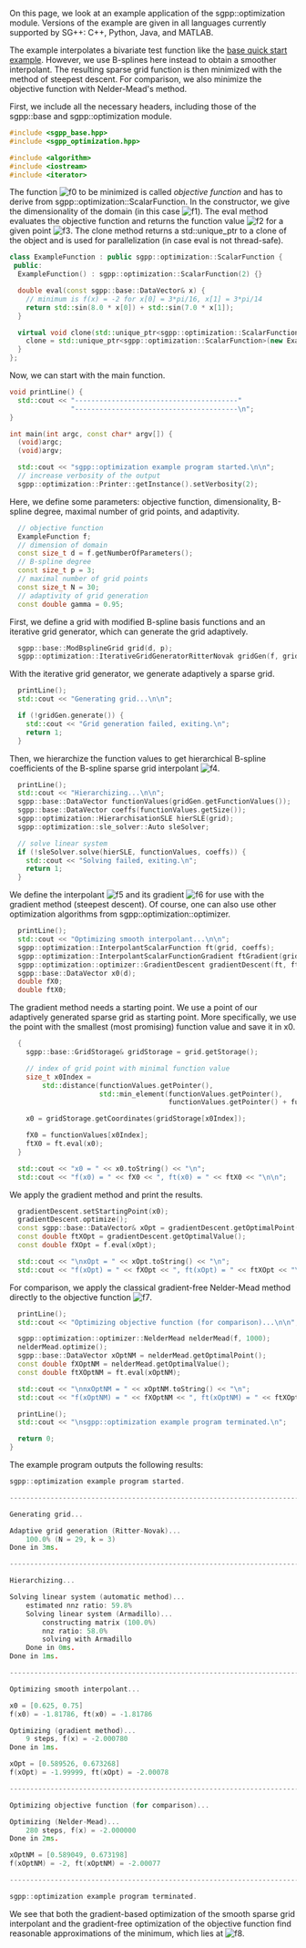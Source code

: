 On this page, we look at an example application of the sgpp::optimization module.
Versions of the example are given in all languages
currently supported by SG++: C++, Python, Java, and MATLAB.

The example interpolates a bivariate test function like the [base quick start example](https://github.com/SGpp/SGpp/wiki/Base-quick-start-(C%E2%81%BA%E2%81%BA)).
However, we use B-splines here instead to obtain a smoother interpolant.
The resulting sparse grid function is then minimized with the method of steepest descent.
For comparison, we also minimize the objective function with Nelder-Mead's method.

First, we include all the necessary headers, including those of the sgpp::base and
sgpp::optimization module.

```c++
#include <sgpp_base.hpp>
#include <sgpp_optimization.hpp>

#include <algorithm>
#include <iostream>
#include <iterator>
```

The function ![f0] to be minimized
is called <i>objective function</i> and has to derive from
sgpp::optimization::ScalarFunction.
In the constructor, we give the dimensionality of the domain
(in this case ![f1]).
The eval method evaluates the objective function and returns the function
value ![f2] for a given point ![f3].
The clone method returns a std::unique_ptr to a clone of the object
and is used for parallelization (in case eval is not thread-safe).

```c++
class ExampleFunction : public sgpp::optimization::ScalarFunction {
 public:
  ExampleFunction() : sgpp::optimization::ScalarFunction(2) {}

  double eval(const sgpp::base::DataVector& x) {
    // minimum is f(x) = -2 for x[0] = 3*pi/16, x[1] = 3*pi/14
    return std::sin(8.0 * x[0]) + std::sin(7.0 * x[1]);
  }

  virtual void clone(std::unique_ptr<sgpp::optimization::ScalarFunction>& clone) const {
    clone = std::unique_ptr<sgpp::optimization::ScalarFunction>(new ExampleFunction(*this));
  }
};
```

Now, we can start with the main function.

```c++
void printLine() {
  std::cout << "----------------------------------------"
               "----------------------------------------\n";
}

int main(int argc, const char* argv[]) {
  (void)argc;
  (void)argv;

  std::cout << "sgpp::optimization example program started.\n\n";
  // increase verbosity of the output
  sgpp::optimization::Printer::getInstance().setVerbosity(2);
```

Here, we define some parameters: objective function, dimensionality,
B-spline degree, maximal number of grid points, and adaptivity.

```c++
  // objective function
  ExampleFunction f;
  // dimension of domain
  const size_t d = f.getNumberOfParameters();
  // B-spline degree
  const size_t p = 3;
  // maximal number of grid points
  const size_t N = 30;
  // adaptivity of grid generation
  const double gamma = 0.95;
```

First, we define a grid with modified B-spline basis functions and
an iterative grid generator, which can generate the grid adaptively.

```c++
  sgpp::base::ModBsplineGrid grid(d, p);
  sgpp::optimization::IterativeGridGeneratorRitterNovak gridGen(f, grid, N, gamma);
```

With the iterative grid generator, we generate adaptively a sparse grid.

```c++
  printLine();
  std::cout << "Generating grid...\n\n";

  if (!gridGen.generate()) {
    std::cout << "Grid generation failed, exiting.\n";
    return 1;
  }
```

Then, we hierarchize the function values to get hierarchical B-spline
coefficients of the B-spline sparse grid interpolant
![f4].

```c++
  printLine();
  std::cout << "Hierarchizing...\n\n";
  sgpp::base::DataVector functionValues(gridGen.getFunctionValues());
  sgpp::base::DataVector coeffs(functionValues.getSize());
  sgpp::optimization::HierarchisationSLE hierSLE(grid);
  sgpp::optimization::sle_solver::Auto sleSolver;

  // solve linear system
  if (!sleSolver.solve(hierSLE, functionValues, coeffs)) {
    std::cout << "Solving failed, exiting.\n";
    return 1;
  }
```

We define the interpolant ![f5] and its gradient
![f6] for use with the gradient method (steepest descent).
Of course, one can also use other optimization algorithms from
sgpp::optimization::optimizer.

```c++
  printLine();
  std::cout << "Optimizing smooth interpolant...\n\n";
  sgpp::optimization::InterpolantScalarFunction ft(grid, coeffs);
  sgpp::optimization::InterpolantScalarFunctionGradient ftGradient(grid, coeffs);
  sgpp::optimization::optimizer::GradientDescent gradientDescent(ft, ftGradient);
  sgpp::base::DataVector x0(d);
  double fX0;
  double ftX0;
```

The gradient method needs a starting point.
We use a point of our adaptively generated sparse grid as starting point.
More specifically, we use the point with the smallest
(most promising) function value and save it in x0.

```c++
  {
    sgpp::base::GridStorage& gridStorage = grid.getStorage();

    // index of grid point with minimal function value
    size_t x0Index =
        std::distance(functionValues.getPointer(),
                      std::min_element(functionValues.getPointer(),
                                       functionValues.getPointer() + functionValues.getSize()));

    x0 = gridStorage.getCoordinates(gridStorage[x0Index]);

    fX0 = functionValues[x0Index];
    ftX0 = ft.eval(x0);
  }

  std::cout << "x0 = " << x0.toString() << "\n";
  std::cout << "f(x0) = " << fX0 << ", ft(x0) = " << ftX0 << "\n\n";
```

We apply the gradient method and print the results.

```c++
  gradientDescent.setStartingPoint(x0);
  gradientDescent.optimize();
  const sgpp::base::DataVector& xOpt = gradientDescent.getOptimalPoint();
  const double ftXOpt = gradientDescent.getOptimalValue();
  const double fXOpt = f.eval(xOpt);

  std::cout << "\nxOpt = " << xOpt.toString() << "\n";
  std::cout << "f(xOpt) = " << fXOpt << ", ft(xOpt) = " << ftXOpt << "\n\n";
```

For comparison, we apply the classical gradient-free Nelder-Mead method
directly to the objective function ![f7].

```c++
  printLine();
  std::cout << "Optimizing objective function (for comparison)...\n\n";

  sgpp::optimization::optimizer::NelderMead nelderMead(f, 1000);
  nelderMead.optimize();
  sgpp::base::DataVector xOptNM = nelderMead.getOptimalPoint();
  const double fXOptNM = nelderMead.getOptimalValue();
  const double ftXOptNM = ft.eval(xOptNM);

  std::cout << "\nnxOptNM = " << xOptNM.toString() << "\n";
  std::cout << "f(xOptNM) = " << fXOptNM << ", ft(xOptNM) = " << ftXOptNM << "\n\n";

  printLine();
  std::cout << "\nsgpp::optimization example program terminated.\n";

  return 0;
}
```

The example program outputs the following results:

```c++
sgpp::optimization example program started.

--------------------------------------------------------------------------------

Generating grid...

Adaptive grid generation (Ritter-Novak)...
    100.0% (N = 29, k = 3)
Done in 3ms.

--------------------------------------------------------------------------------

Hierarchizing...

Solving linear system (automatic method)...
    estimated nnz ratio: 59.8% 
    Solving linear system (Armadillo)...
        constructing matrix (100.0%)
        nnz ratio: 58.0%
        solving with Armadillo
    Done in 0ms.
Done in 1ms.

--------------------------------------------------------------------------------

Optimizing smooth interpolant...

x0 = [0.625, 0.75]
f(x0) = -1.81786, ft(x0) = -1.81786

Optimizing (gradient method)...
    9 steps, f(x) = -2.000780
Done in 1ms.

xOpt = [0.589526, 0.673268]
f(xOpt) = -1.99999, ft(xOpt) = -2.00078

--------------------------------------------------------------------------------

Optimizing objective function (for comparison)...

Optimizing (Nelder-Mead)...
    280 steps, f(x) = -2.000000
Done in 2ms.

xOptNM = [0.589049, 0.673198]
f(xOptNM) = -2, ft(xOptNM) = -2.00077

--------------------------------------------------------------------------------

sgpp::optimization example program terminated.
```

We see that both the gradient-based optimization of the smooth sparse grid
interpolant and the gradient-free optimization of the objective function
find reasonable approximations of the minimum, which lies at
![f8].

[f0]: http://chart.apis.google.com/chart?cht=tx&chl=f:%20%5B0%2C%201%5D%5Ed%20%5Cto%20%5Cmathbb%7BR%7D
[f1]: http://chart.apis.google.com/chart?cht=tx&chl=d%20%3D%202
[f2]: http://chart.apis.google.com/chart?cht=tx&chl=f%28%5Cvec%7Bx%7D%29
[f3]: http://chart.apis.google.com/chart?cht=tx&chl=%5Cvec%7Bx%7D%20%5Cin%20%5B0%2C%201%5D%5Ed
[f4]: http://chart.apis.google.com/chart?cht=tx&chl=%5Ctilde%7Bf%7D:%20%5B0%2C%201%5D%5Ed%20%5Cto%20%5Cmathbb%7BR%7D
[f5]: http://chart.apis.google.com/chart?cht=tx&chl=%5Ctilde%7Bf%7D
[f6]: http://chart.apis.google.com/chart?cht=tx&chl=%5Cnabla%5Ctilde%7Bf%7D
[f7]: http://chart.apis.google.com/chart?cht=tx&chl=f
[f8]: http://chart.apis.google.com/chart?cht=tx&chl=%283%5Cpi/16%2C%203%5Cpi/14%29%20%5Capprox%20%280.58904862%2C%200.67319843%29